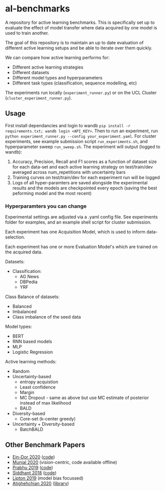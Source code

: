 # al-benchmarks

A repository for active learning benchmarks. This is specifically set up to evaluate the effect of model transfer where data acquired by one model is used to train another.

The goal of this repository is to maintain an up to date evaluation of different active
learning setups and be able to iterate over them quickly.

We can compare how active learning performs for:

* Different active learning strategies
* Different datasets
* Different model types and hyperparameters
* Different task types (classification, sequence modelling, etc)

The experiments run locally (`experiment_runner.py`) or on the UCL Cluster (`cluster_experiment_runner.py`).

## Usage

First install dependancies and login to wandb `pip install -r requirements.txt; wandb login <API_KEY>`. Then to run an experiment, run `python experiment_runner.py --config your_experiment.yaml`. For cluster experiments, see example submission script `run_experiments.sh`, and hyperparameter sweep `run_sweep.sh`. The experiment will output (logged to wandb):

1. Accuracy, Precision, Recall and F1 scores as a function of dataset size for each data-set and each active learning strategy on test/train/dev averaged across num_repetitions with uncertainty bars
2. Training curves on test/train/dev for each experiment run will be logged
3. Logs of all hyper-paramters are saved alongside the experimental results and the models are checkpointed every epoch (saving the best peforming model and the most recent)

### Hyperparamters you can change

Experimental settings are adjusted via a .yaml config file. See experiments folder for examples, and an example shell script for cluster submission.

Each experiment has one Acquisition Model, which is used to inform data-selection.

Each experiment has one or more Evaluation Model's which are trained on the acquired data.

Datasets:

* Classification:
  * AG News
  * DBPedia
  * YRF

Class Balance of datasets:

* Balanced
* Imbalanced
* Class imbalance of the seed data

Model types:

* BERT
* RNN based models
* MLP
* Logistic Regression

Active learning methods:

* Random
* Uncertainty-based
  * entropy acquistion
  * Least confidence
  * Margin
  * MC Dropout - same as above but use MC estimate of posterior instead of max likelihood
  * BALD
* Diversity-based
  * Core-set (k-center greedy)
* Uncertainty + Diversity-based
  * BatchBALD 

## Other Benchmark Papers

* [Ein-Dor 2020](https://www.aclweb.org/anthology/2020.emnlp-main.638.pdf) ([code](https://github.com/IBM/low-resource-text-classification-framework))
* [Munjal 2020](https://arxiv.org/pdf/2002.09564.pdf) (vision-centric, code available offline)
* [Prabhu 2019](https://arxiv.org/pdf/1909.09389.pdf) ([code](https://github.com/drimpossible/Sampling-Bias-Active-Learning))
* [Siddhant 2018](https://arxiv.org/pdf/1808.05697.pdf) ([code](https://github.com/asiddhant/Active-NLP))
* [Lipton 2019](https://arxiv.org/pdf/1807.04801.pdf) (model bias focussed)
* [Atighehchian 2020](https://arxiv.org/pdf/2006.09916.pdf) ([library](https://baal.readthedocs.io/en/stable/index.html))
